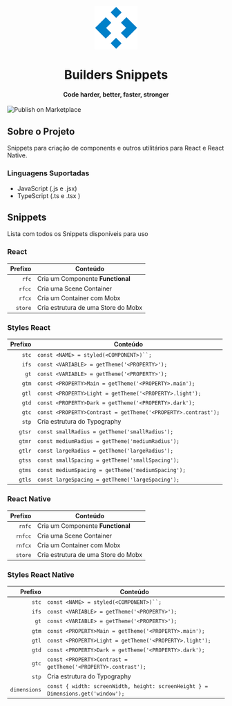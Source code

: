
<p align="center">
  <img src="./icon.png" height="100" width="100" alt="Builders Review" />
</p>

<h1 align="center">Builders Snippets</h1>
<h4 align="center">Code harder, better, faster, stronger</h4>

![Publish on Marketplace](https://github.com/platformbuilders/builders-snippets/workflows/Publish%20on%20Marketplace/badge.svg)


## Sobre o Projeto

Snippets para criação de components e outros utilitários para React e React Native.

### Linguagens Suportadas

- JavaScript (.js e .jsx)
- TypeScript (.ts e .tsx )

## Snippets

Lista com todos os Snippets disponíveis para uso

### React

| Prefixo | Conteúdo                          |
| ------: | --------------------------------- |
|   `rfc` | Cria um Componente **Functional** |
|   `rfcc` | Cria uma Scene Container |
|   `rfcx` | Cria um Container com Mobx |
| `store`   | Cria estrutura de uma Store do Mobx |


### Styles React

|         Prefixo | Conteúdo                                                      |
| --------------: | ------------------------------------------------------------- |
| `stc`  | `const <NAME> = styled(<COMPONENT>)``;`                          |
| `ifs`     | `const <VARIABLE> = getTheme('<PROPERTY>');`                  |
| `gt`      | `const <VARIABLE> = getTheme('<PROPERTY>');`                  |
| `gtm`     | `const <PROPERTY>Main = getTheme('<PROPERTY>.main');`         |
| `gtl`     | `const <PROPERTY>Light = getTheme('<PROPERTY>.light');`       |
| `gtd`     | `const <PROPERTY>Dark = getTheme('<PROPERTY>.dark');`         |
| `gtc`     | `const <PROPERTY>Contrast = getTheme('<PROPERTY>.contrast');` |
| `stp`     | Cria estrutura do Typography |
| `gtsr`     | `const smallRadius = getTheme('smallRadius');` |
| `gtmr`     | `const mediumRadius = getTheme('mediumRadius');` |
| `gtlr`     | `const largeRadius = getTheme('largeRadius');` |
| `gtss`     | `const smallSpacing = getTheme('smallSpacing');` |
| `gtms`     | `const mediumSpacing = getTheme('mediumSpacing');` |
| `gtls`     | `const largeSpacing = getTheme('largeSpacing');` |


### React Native

| Prefixo | Conteúdo                          |
| ------: | --------------------------------- |
| `rnfc` | Cria um Componente **Functional** |
| `rnfcc` | Cria uma Scene Container |
| `rnfcx` | Cria um Container com Mobx |
| `store`   | Cria estrutura de uma Store do Mobx |


### Styles React Native

|         Prefixo | Conteúdo                                                      |
| --------------: | ------------------------------------------------------------- |
| `stc`  | `const <NAME> = styled(<COMPONENT>)``;`                          |
| `ifs`     | `const <VARIABLE> = getTheme('<PROPERTY>');`                  |
| `gt`      | `const <VARIABLE> = getTheme('<PROPERTY>');`                  |
| `gtm`     | `const <PROPERTY>Main = getTheme('<PROPERTY>.main');`         |
| `gtl`     | `const <PROPERTY>Light = getTheme('<PROPERTY>.light');`       |
| `gtd`     | `const <PROPERTY>Dark = getTheme('<PROPERTY>.dark');`         |
| `gtc`     | `const <PROPERTY>Contrast = getTheme('<PROPERTY>.contrast');` |
| `stp`   | Cria estrutura do Typography |
| `dimensions`   | `const { width: screenWidth, height: screenHeight } = Dimensions.get('window');` |

